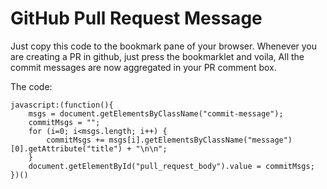 GitHub Pull Request Message
===========================

Just copy this code to the bookmark pane of your browser.
Whenever you are creating a PR in github, just press the bookmarklet and voila,
All the commit messages are now aggregated in your PR comment box.

The code:

    javascript:(function(){
        msgs = document.getElementsByClassName("commit-message");
        commitMsgs = "";
        for (i=0; i<msgs.length; i++) {
            commitMsgs += msgs[i].getElementsByClassName("message")[0].getAttribute("title") + "\n\n";
        }
        document.getElementById("pull_request_body").value = commitMsgs;
    })()
